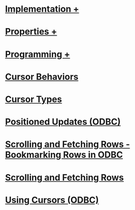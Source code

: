 # [Implementation +](../../relational-databases/native-client-odbc-cursors/implementation/how-cursors-are-implemented.md)
# [Properties +](../../relational-databases/native-client-odbc-cursors/properties/cursor-concurrency-odbc.md)
# [Programming +](../../relational-databases/native-client-odbc-cursors/programming/cursor-programming-details-odbc.md)
# [Cursor Behaviors](cursor-behaviors.md)
# [Cursor Types](cursor-types.md)
# [Positioned Updates (ODBC)](positioned-updates-odbc.md)
# [Scrolling and Fetching Rows - Bookmarking Rows in ODBC](scrolling-and-fetching-rows-bookmarking-rows-in-odbc.md)
# [Scrolling and Fetching Rows](scrolling-and-fetching-rows.md)
# [Using Cursors (ODBC)](using-cursors-odbc.md)
